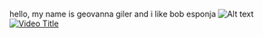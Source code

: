 
hello, my name is geovanna giler and i like bob esponja
![Alt text](https://encrypted-tbn0.gstatic.com/images?q=tbn:ANd9GcSJLcdbj5mnGTPbSfJnNDsJjUMRPyIW_9vIbQ&s)
[![Video Title](https://img.youtube.com/vi/1vEIrGTk7pE/0.jpg)](https://www.youtube.com/watch?v=VIDEO_ID)
